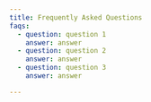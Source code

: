 ```yaml
---
title: Frequently Asked Questions
faqs:
  - question: question 1
    answer: answer
  - question: question 2
    answer: answer
  - question: question 3
    answer: answer

---
```


